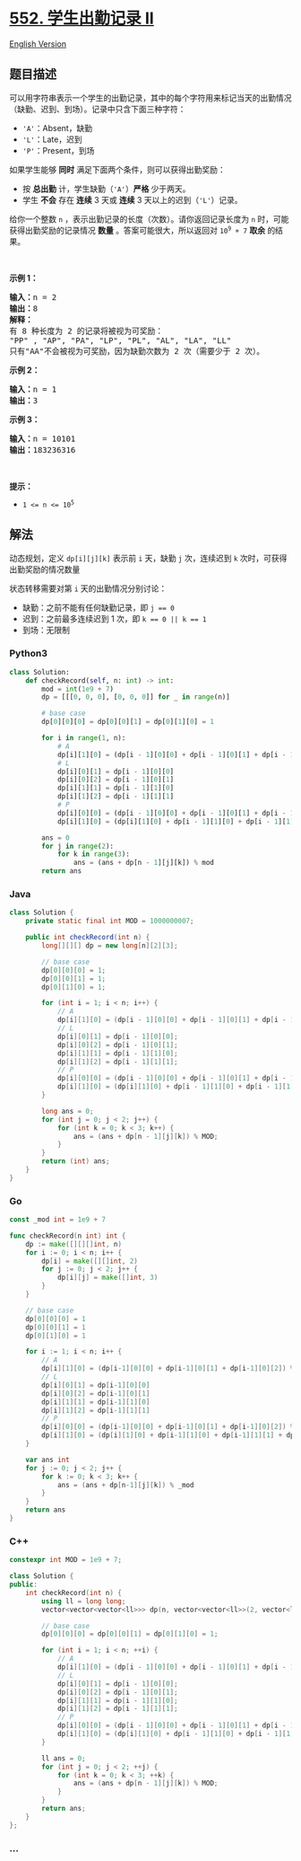 # [552. 学生出勤记录 II](https://leetcode-cn.com/problems/student-attendance-record-ii)

[English Version](/solution/0500-0599/0552.Student%20Attendance%20Record%20II/README_EN.md)

## 题目描述

<!-- 这里写题目描述 -->

可以用字符串表示一个学生的出勤记录，其中的每个字符用来标记当天的出勤情况（缺勤、迟到、到场）。记录中只含下面三种字符：

<ul>
	<li><code>'A'</code>：Absent，缺勤</li>
	<li><code>'L'</code>：Late，迟到</li>
	<li><code>'P'</code>：Present，到场</li>
</ul>

<p>如果学生能够 <strong>同时</strong> 满足下面两个条件，则可以获得出勤奖励：</p>

<ul>
	<li>按 <strong>总出勤</strong> 计，学生缺勤（<code>'A'</code>）<strong>严格</strong> 少于两天。</li>
	<li>学生 <strong>不会</strong> 存在 <strong>连续</strong> 3 天或 <strong>连续</strong> 3 天以上的迟到（<code>'L'</code>）记录。</li>
</ul>

<p>给你一个整数 <code>n</code> ，表示出勤记录的长度（次数）。请你返回记录长度为 <code>n</code> 时，可能获得出勤奖励的记录情况 <strong>数量</strong> 。答案可能很大，所以返回对 <code>10<sup>9</sup> + 7</code> <strong>取余</strong> 的结果。</p>

<p>&nbsp;</p>

<p><strong>示例 1：</strong></p>

<pre>
<strong>输入：</strong>n = 2
<strong>输出：</strong>8
<strong>解释：
</strong>有 8 种长度为 2 的记录将被视为可奖励：
"PP" , "AP", "PA", "LP", "PL", "AL", "LA", "LL" 
只有"AA"不会被视为可奖励，因为缺勤次数为 2 次（需要少于 2 次）。
</pre>

<p><strong>示例 2：</strong></p>

<pre>
<strong>输入：</strong>n = 1
<strong>输出：</strong>3
</pre>

<p><strong>示例 3：</strong></p>

<pre>
<strong>输入：</strong>n = 10101
<strong>输出：</strong>183236316
</pre>

<p>&nbsp;</p>

<p><strong>提示：</strong></p>

<ul>
	<li><code>1 &lt;= n &lt;= 10<sup>5</sup></code></li>
</ul>

## 解法

<!-- 这里可写通用的实现逻辑 -->

动态规划，定义 `dp[i][j][k]` 表示前 `i` 天，缺勤 `j` 次，连续迟到 `k` 次时，可获得出勤奖励的情况数量

状态转移需要对第 `i` 天的出勤情况分别讨论：

-   缺勤：之前不能有任何缺勤记录，即 `j == 0`
-   迟到：之前最多连续迟到 1 次，即 `k == 0 || k == 1`
-   到场：无限制

<!-- tabs:start -->

### **Python3**

<!-- 这里可写当前语言的特殊实现逻辑 -->

```python
class Solution:
    def checkRecord(self, n: int) -> int:
        mod = int(1e9 + 7)
        dp = [[[0, 0, 0], [0, 0, 0]] for _ in range(n)]

        # base case
        dp[0][0][0] = dp[0][0][1] = dp[0][1][0] = 1

        for i in range(1, n):
            # A
            dp[i][1][0] = (dp[i - 1][0][0] + dp[i - 1][0][1] + dp[i - 1][0][2]) % mod
            # L
            dp[i][0][1] = dp[i - 1][0][0]
            dp[i][0][2] = dp[i - 1][0][1]
            dp[i][1][1] = dp[i - 1][1][0]
            dp[i][1][2] = dp[i - 1][1][1]
            # P
            dp[i][0][0] = (dp[i - 1][0][0] + dp[i - 1][0][1] + dp[i - 1][0][2]) % mod
            dp[i][1][0] = (dp[i][1][0] + dp[i - 1][1][0] + dp[i - 1][1][1] + dp[i - 1][1][2]) % mod

        ans = 0
        for j in range(2):
            for k in range(3):
                ans = (ans + dp[n - 1][j][k]) % mod
        return ans
```

### **Java**

<!-- 这里可写当前语言的特殊实现逻辑 -->

```java
class Solution {
    private static final int MOD = 1000000007;

    public int checkRecord(int n) {
        long[][][] dp = new long[n][2][3];

        // base case
        dp[0][0][0] = 1;
        dp[0][0][1] = 1;
        dp[0][1][0] = 1;

        for (int i = 1; i < n; i++) {
            // A
            dp[i][1][0] = (dp[i - 1][0][0] + dp[i - 1][0][1] + dp[i - 1][0][2]) % MOD;
            // L
            dp[i][0][1] = dp[i - 1][0][0];
            dp[i][0][2] = dp[i - 1][0][1];
            dp[i][1][1] = dp[i - 1][1][0];
            dp[i][1][2] = dp[i - 1][1][1];
            // P
            dp[i][0][0] = (dp[i - 1][0][0] + dp[i - 1][0][1] + dp[i - 1][0][2]) % MOD;
            dp[i][1][0] = (dp[i][1][0] + dp[i - 1][1][0] + dp[i - 1][1][1] + dp[i - 1][1][2]) % MOD;
        }

        long ans = 0;
        for (int j = 0; j < 2; j++) {
            for (int k = 0; k < 3; k++) {
                ans = (ans + dp[n - 1][j][k]) % MOD;
            }
        }
        return (int) ans;
    }
}
```

### **Go**

```go
const _mod int = 1e9 + 7

func checkRecord(n int) int {
	dp := make([][][]int, n)
	for i := 0; i < n; i++ {
		dp[i] = make([][]int, 2)
		for j := 0; j < 2; j++ {
			dp[i][j] = make([]int, 3)
		}
	}

	// base case
	dp[0][0][0] = 1
	dp[0][0][1] = 1
	dp[0][1][0] = 1

	for i := 1; i < n; i++ {
		// A
		dp[i][1][0] = (dp[i-1][0][0] + dp[i-1][0][1] + dp[i-1][0][2]) % _mod
		// L
		dp[i][0][1] = dp[i-1][0][0]
		dp[i][0][2] = dp[i-1][0][1]
		dp[i][1][1] = dp[i-1][1][0]
		dp[i][1][2] = dp[i-1][1][1]
		// P
		dp[i][0][0] = (dp[i-1][0][0] + dp[i-1][0][1] + dp[i-1][0][2]) % _mod
		dp[i][1][0] = (dp[i][1][0] + dp[i-1][1][0] + dp[i-1][1][1] + dp[i-1][1][2]) % _mod
	}

	var ans int
	for j := 0; j < 2; j++ {
		for k := 0; k < 3; k++ {
			ans = (ans + dp[n-1][j][k]) % _mod
		}
	}
	return ans
}
```

### **C++**

```cpp
constexpr int MOD = 1e9 + 7;

class Solution {
public:
    int checkRecord(int n) {
        using ll = long long;
        vector<vector<vector<ll>>> dp(n, vector<vector<ll>>(2, vector<ll>(3)));

        // base case
        dp[0][0][0] = dp[0][0][1] = dp[0][1][0] = 1;

        for (int i = 1; i < n; ++i) {
            // A
            dp[i][1][0] = (dp[i - 1][0][0] + dp[i - 1][0][1] + dp[i - 1][0][2]) % MOD;
            // L
            dp[i][0][1] = dp[i - 1][0][0];
            dp[i][0][2] = dp[i - 1][0][1];
            dp[i][1][1] = dp[i - 1][1][0];
            dp[i][1][2] = dp[i - 1][1][1];
            // P
            dp[i][0][0] = (dp[i - 1][0][0] + dp[i - 1][0][1] + dp[i - 1][0][2]) % MOD;
            dp[i][1][0] = (dp[i][1][0] + dp[i - 1][1][0] + dp[i - 1][1][1] + dp[i - 1][1][2]) % MOD;
        }

        ll ans = 0;
        for (int j = 0; j < 2; ++j) {
            for (int k = 0; k < 3; ++k) {
                ans = (ans + dp[n - 1][j][k]) % MOD;
            }
        }
        return ans;
    }
};
```

### **...**

```

```

<!-- tabs:end -->
